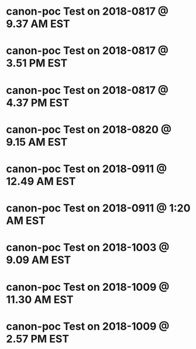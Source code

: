 # canon-poc Test on 2018-0817 @  9.37 AM EST
# canon-poc Test on 2018-0817 @  3.51 PM EST
# canon-poc Test on 2018-0817 @  4.37 PM EST
# canon-poc Test on 2018-0820 @  9.15 AM EST
# canon-poc Test on 2018-0911 @ 12.49 AM EST
# canon-poc Test on 2018-0911 @  1:20 AM EST
# canon-poc Test on 2018-1003 @  9.09 AM EST
# canon-poc Test on 2018-1009 @ 11.30 AM EST
# canon-poc Test on 2018-1009 @  2.57 PM EST

